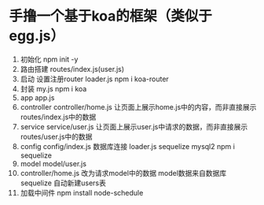 # 手撸一个基于koa的框架（类似于egg.js）

1. 初始化
npm init -y
2. 路由搭建
routes/index.js(user.js)
3. 启动 设置注册router
loader.js
npm i koa-router
4. 封装
my.js
npm i koa
5. app
app.js
6. controller
controller/home.js
让页面上展示home.js中的内容，而非直接展示routes/index.js中的数据
7. service
service/user.js
让页面上展示user.js中请求的数据，而非直接展示routes/user.js中的数据
8. config
config/index.js
数据库连接
loader.js  sequelize mysql2
npm i sequelize
9. model
model/user.js
10. controller/home.js
改为请求model中的数据 model数据来自数据库
sequelize 自动新建users表
11. 加载中间件
npm install node-schedule
